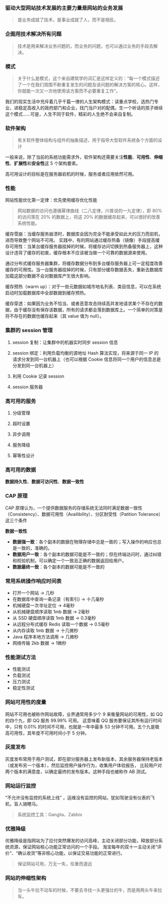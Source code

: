 ### 驱动大型网站技术发展的主要力量是网站的业务发展

> 是业务成就了技术，是事业成就了人，而不是相反。

### 企图用技术解决所有问题

> 技术是用来解决业务问题的，而业务的问题，也可以通过业务的手段去解决。

### 模式

> 关于什么是模式，这个来自建筑学的词汇是这样定义的：“每一个模式描述了一个在我们周围不断重复发生的问题及该问题的解决方案的核心。这样，你就能一次又一次地使用该方案而不必要重复工作”。

我们的现实生活中充斥着几乎千篇一律的人生架构模式：读重点学校，选热门专业，进稳定高收入的政府部门和企业，找门当户对的配偶，生一个听话的孩子继续这个模式......可是，人生不同于软件，精彩的人生绝不会来自复制。

### 软件架构

> 有关软件整体结构与组件的抽象描述，用于指导大型软件系统各个方面的设计

一般来说，除了当前的系统功能需求外，软件架构还需要关注**性能**、**可用性**、**伸缩性**、**扩展性**和**安全性**这 5 个架构要素。

高可用设计的目标是在服务器宕机的时候，服务或者应用依然可用。

### 性能

网站性能优化第一定律：优先使用缓存优化性能

> 网站数据的访问也遵循幂律曲线（二八定律，川普说的一九定律），即 80% 的访问落在 20% 的数据上，将这 20% 的数据缓存起来，可以很好的改善系统性能。

缓存雪崩：当缓存服务崩溃时，数据库会因为完全不能承受如此大的压力而宕机，进而导致整个网站不可用。
实践中，有的网站通过缓存热备（镜像）手段提高缓存可用性：当某台缓存服务器挂掉的时候，将缓存访问切换到热备服务器上，这种设计违背了缓存的初衷，缓存根本不应该被当做一个可靠的数据源来使用。

通过分布式缓存服务器集群，将缓存数据分布到多台缓存服务器上可一定程度改善缓存的可用性。当一台服务器挂掉的时候，只有部分缓存数据丢失，重新去数据库加载这部分数据不会对数据库产生很大影响。

缓存预热（warm up）：对于一些元数据如城市地名列表、类目信息，可以在系统启动时加载数据库中全部数据到缓存预热。

缓存穿透：如果因为业务不恰当、或者恶意攻击持续高并发地请求某个不存在的数据，由于缓存没有保存该数据，所有的请求都会落到数据库上。一个简单的对策是将不存在的数据也缓存起来（其 value 值为 null）。

### 集群的 session 管理

1. session 复制：让集群中的机器实时同步 session 信息

2. session 绑定：利用负载均衡的源地址 Hash 算法实现，将来源于同一 IP 的请求分发到同一台机器上（也可以根据 Cookie 信息将同一个用户的信息总是分发到同一台机器上）

3. 利用 Cookie 记录 session

4. session 服务器


### 高可用的服务

1. 分级管理

2. 超时设置

3. 异步调用

4. 服务降级

5. 幂等性设计

### 高可用的数据

**数据持久性**、**数据可访问性**、**数据一致性**


### CAP 原理

CAP 原理认为，一个提供数据服务的存储系统无法同时满足数据一致性（Consistency）、数据可用性（Availibility）、分区耐受性（Patition Tolerance）这三个条件

**数据一致性**
- **数据强一致**：各个副本的数据在物理存储中总是一致的；写入操作的响应也总是一致的，准确的。
- **数据用户一致**：各个副本的数据可能是不一致的；但在终端访问时，通过纠错和校验机制，可以确定一个一致且正确的数据返回给用户。
- **数据最终一致**：各个副本的数据可能是不一致的

### 常用系统操作响应时间表

- 打开一个网站 -> 几秒
- 在数据库中查询一条记录（有索引) -> 十几毫秒
- 机械硬盘一次寻址定位 -> 4毫秒
- 从机械硬盘顺序读取 1mb 数据 -> 2毫秒
- 从 SSD 硬盘顺序读取 1mb 数据 -> 0.3毫秒
- 从远程分布式缓存 Redis 读取一个数据 -> 0.5毫秒
- 从内存读取 1mb 数据 -> 十几微秒
- Java 程序本地方法调用 -> 几微秒
- 网络传输 2kb 数据 -> 1微秒

### 性能测试方法

- 性能测试
- 负载测试
- 压力测试
- 稳定性测试

### 网站可用性的度量

网站不可用也被称作网站故障，业界通常用多少个 9 来衡量网站的可用性，如 QQ 的四个九，即 QQ 服务 99.99% 可用。
这意味着 QQ 服务要保证其所有运行时间中，只有 0.01% 的时间不可用，也就是一年中最多 53 分钟不可用。五个九是极高可用性，其年度不可用时间小于 5 分钟。


###  灰度发布

灰度发布常用于用户测试，即在部分服务器上发布新版本，其余服务器保持老版本（或发布另一个版本），然后监控用户操作行为，收集用户体验报告，
比较用户对两个版本的满意度，以确定最终的发布版本。这种手段也被称作 AB 测试。

### 网站运行监控

“不允许没有监控的系统上线” ，运维没有监控的网站，犹如驾驶没有仪表的飞机，盲人骑瞎马。

> 系统监控工具：Ganglia、Zabbix

### 优雅降级

优雅降级是指网站为了应付突然爆发的访问高峰，主动关闭部分功能，释放部分系统资源，保证网站核心功能正常访问的一个手段。
淘宝每年的双十一主动关闭“评价”、“确认收货”等非核心功能，以保证交易功能的正常进行。

> 保证网站可用，万无一失，任重而道远

### 网站的伸缩性架构

> 当一头牛拉不动车的时候，不要去寻找一头更强壮的牛，而是用两头牛来拉车。


